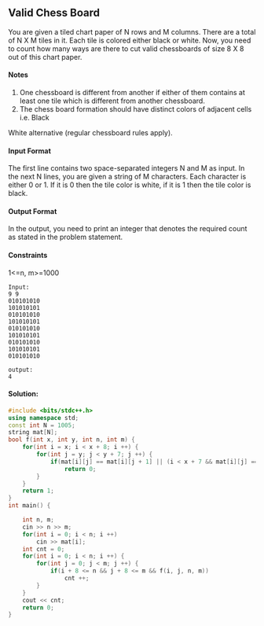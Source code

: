 ## Valid Chess Board
You are given a tiled chart paper of N rows and M columns. There are a total of N X M tiles in it. Each tile is colored either black or white. Now, you need to count how many ways are there to cut valid chessboards of size 8 X 8 out of this chart paper. 

#### Notes

1. One chessboard is different from another if either of them contains at least one tile which is different from another chessboard.    
2. The chess board formation should have distinct colors of adjacent cells i.e. Black
    
White alternative (regular chessboard rules apply).

#### Input Format

The first line contains two space-separated integers N and M as input.
In the next N lines, you are given a string of M characters. Each character is either 0 or 1. If it is 0 then the tile color is white, if it is 1 then the tile color is black.

#### Output Format
In the output, you need to print an integer that denotes the required count as stated in the problem statement.

#### Constraints
1<=n, m>=1000

```
Input:
9 9
010101010
101010101
010101010
101010101
010101010
101010101
010101010
101010101
010101010
```
```
output:
4
```
#### Solution:
```c++
#include <bits/stdc++.h>
using namespace std;
const int N = 1005;
string mat[N];
bool f(int x, int y, int n, int m) {
    for(int i = x; i < x + 8; i ++) {
        for(int j = y; j < y + 7; j ++) {
            if(mat[i][j] == mat[i][j + 1] || (i < x + 7 && mat[i][j] == mat[i + 1][j]))
                return 0;
        }
    }
    return 1;
}
int main() {

    int n, m;
    cin >> n >> m;
    for(int i = 0; i < n; i ++)
        cin >> mat[i];
    int cnt = 0;
    for(int i = 0; i < n; i ++) {
        for(int j = 0; j < m; j ++) {
            if(i + 8 <= n && j + 8 <= m && f(i, j, n, m))
                cnt ++;
        }
    }
    cout << cnt;
    return 0;
}
```
